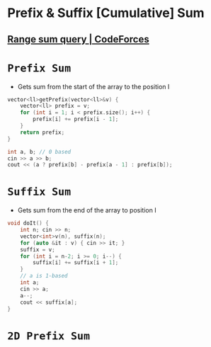 # Prefix & Suffix [Cumulative] Sum
## [Range sum query | CodeForces](https://codeforces.com/group/MWSDmqGsZm/contest/219774/problem/Y)


# `Prefix Sum`

- Gets sum from the start of the array to the position I

```c++
vector<ll>getPrefix(vector<ll>&v) {
    vector<ll> prefix = v;
    for (int i = 1; i < prefix.size(); i++) {
        prefix[i] += prefix[i - 1];
    }
    return prefix;
}
```
```cpp
int a, b; // 0 based
cin >> a >> b;
cout << (a ? prefix[b] - prefix[a - 1] : prefix[b]);
```

# `Suffix Sum`

- Gets sum from the end of the array to position I

```c++
void doIt() {
    int n; cin >> n;
    vector<int>v(n), suffix(n);
    for (auto &it : v) { cin >> it; }
    suffix = v;
    for (int i = n-2; i >= 0; i--) {
        suffix[i] += suffix[i + 1];
    }
    // a is 1-based
    int a;
    cin >> a;
    a--;
    cout << suffix[a];
}
```

# `2D Prefix Sum`
```cpp


```
